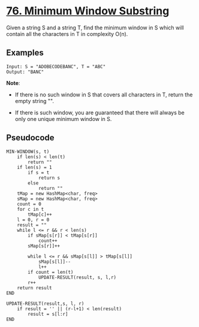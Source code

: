 # [76. Minimum Window Substring](https://leetcode.com/problems/minimum-window-substring/)

Given a string S and a string T, find the minimum window in S which will contain all the characters in T in complexity O(n).

## Examples

```
Input: S = "ADOBECODEBANC", T = "ABC"
Output: "BANC"
```

**Note**:

-   If there is no such window in S that covers all characters in T, return the empty string "".

-   If there is such window, you are guaranteed that there will always be only one unique minimum window in S.

## Pseudocode

```
MIN-WINDOW(s, t)
    if len(s) < len(t)
        return ""
    if len(s) = 1
        if s = t
            return s
        else
            return ""
    tMap = new HashMap<char, freq>
    sMap = new HashMap<char, freq>
    count = 0
    for c in t
        tMap[c]++
    l = 0, r = 0
    result = ""
    while l <= r && r < len(s)
        if sMap[s[r]] < tMap[s[r]]
            count++
        sMap[s[r]]++

        while l <= r && sMap[s[l]] > tMap[s[l]]
            sMap[s[l]]--
            l++
        if count = len(t)
            UPDATE-RESULT(result, s, l,r)
        r++
    return result
END

UPDATE-RESULT(result,s, l, r)
    if result = '' || (r-l+1) < len(result)
        result = s[l:r]
END
```
